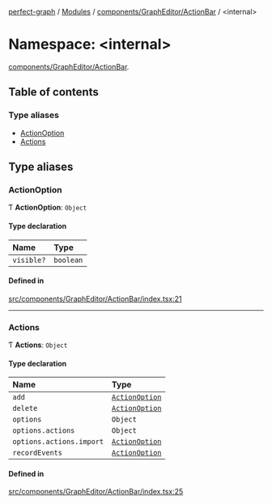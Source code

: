 [perfect-graph](../README.md) / [Modules](../modules.md) / [components/GraphEditor/ActionBar](components_GraphEditor_ActionBar.md) / <internal\>

# Namespace: <internal\>

[components/GraphEditor/ActionBar](components_GraphEditor_ActionBar.md).<internal>

## Table of contents

### Type aliases

- [ActionOption](components_GraphEditor_ActionBar._internal_.md#actionoption)
- [Actions](components_GraphEditor_ActionBar._internal_.md#actions)

## Type aliases

### ActionOption

Ƭ **ActionOption**: `Object`

#### Type declaration

| Name | Type |
| :------ | :------ |
| `visible?` | `boolean` |

#### Defined in

[src/components/GraphEditor/ActionBar/index.tsx:21](https://github.com/MaastrichtU-IDS/perfect-graph/blob/27ebaf3/src/components/GraphEditor/ActionBar/index.tsx#L21)

___

### Actions

Ƭ **Actions**: `Object`

#### Type declaration

| Name | Type |
| :------ | :------ |
| `add` | [`ActionOption`](components_GraphEditor_ActionBar._internal_.md#actionoption) |
| `delete` | [`ActionOption`](components_GraphEditor_ActionBar._internal_.md#actionoption) |
| `options` | `Object` |
| `options.actions` | `Object` |
| `options.actions.import` | [`ActionOption`](components_GraphEditor_ActionBar._internal_.md#actionoption) |
| `recordEvents` | [`ActionOption`](components_GraphEditor_ActionBar._internal_.md#actionoption) |

#### Defined in

[src/components/GraphEditor/ActionBar/index.tsx:25](https://github.com/MaastrichtU-IDS/perfect-graph/blob/27ebaf3/src/components/GraphEditor/ActionBar/index.tsx#L25)
